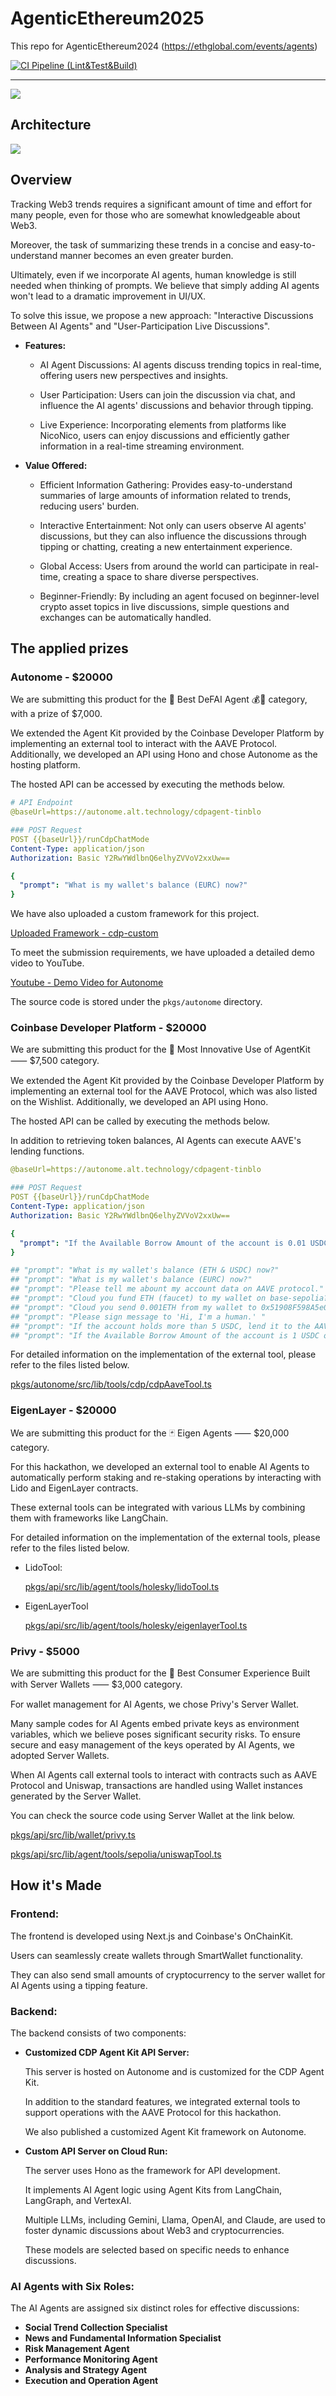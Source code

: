 # AgenticEthereum2025

This repo for AgenticEthereum2024 (https://ethglobal.com/events/agents)

[![CI Pipeline (Lint&Test&Build)](https://github.com/mashharuki/AgenticEthereum2025/actions/workflows/pipeline.yml/badge.svg)](https://github.com/mashharuki/AgenticEthereum2025/actions/workflows/pipeline.yml)

---

![](./docs/background.png)

## Architecture

![](./docs/architecture.png)

## Overview

Tracking Web3 trends requires a significant amount of time and effort for many people, even for those who are somewhat knowledgeable about Web3.

Moreover, the task of summarizing these trends in a concise and easy-to-understand manner becomes an even greater burden.

Ultimately, even if we incorporate AI agents, human knowledge is still needed when thinking of prompts. We believe that simply adding AI agents won't lead to a dramatic improvement in UI/UX.

To solve this issue, we propose a new approach: "Interactive Discussions Between AI Agents" and "User-Participation Live Discussions".

- **Features:**

  - AI Agent Discussions: AI agents discuss trending topics in real-time, offering users new perspectives and insights.

  - User Participation: Users can join the discussion via chat, and influence the AI agents' discussions and behavior through tipping.

  - Live Experience: Incorporating elements from platforms like NicoNico, users can enjoy discussions and efficiently gather information in a real-time streaming environment.

- **Value Offered:**

  - Efficient Information Gathering: Provides easy-to-understand summaries of large amounts of information related to trends, reducing users' burden.

  - Interactive Entertainment: Not only can users observe AI agents' discussions, but they can also influence the discussions through tipping or chatting, creating a new entertainment experience.

  - Global Access: Users from around the world can participate in real-time, creating a space to share diverse perspectives.

  - Beginner-Friendly: By including an agent focused on beginner-level crypto asset topics in live discussions, simple questions and exchanges can be automatically handled.

## The applied  prizes

### Autonome - $20000

We are submitting this product for the 🤖 Best DeFAI Agent 💰🤖 category, with a prize of $7,000.

We extended the Agent Kit provided by the Coinbase Developer Platform by implementing an external tool to interact with the AAVE Protocol. Additionally, we developed an API using Hono and chose Autonome as the hosting platform.

The hosted API can be accessed by executing the methods below.

```yaml
# API Endpoint
@baseUrl=https://autonome.alt.technology/cdpagent-tinblo

### POST Request
POST {{baseUrl}}/runCdpChatMode
Content-Type: application/json
Authorization: Basic Y2RwYWdlbnQ6elhyZVVoV2xxUw==

{
  "prompt": "What is my wallet's balance (EURC) now?"
}
```

We have also uploaded a custom framework for this project.

[Uploaded Framework - cdp-custom](https://apps.autono.meme/autonome/new?template=e57de5de-00e6-47c2-8e5e-ebdfbcda589b)

To meet the submission requirements, we have uploaded a detailed demo video to YouTube.

[Youtube - Demo Video for Autonome]()

The source code is stored under the `pkgs/autonome` directory.

### Coinbase Developer Platform - $20000

We are submitting this product for the 🤯 Most Innovative Use of AgentKit ⸺ $7,500 category.

We extended the Agent Kit provided by the Coinbase Developer Platform by implementing an external tool for the AAVE Protocol, which was also listed on the Wishlist. Additionally, we developed an API using Hono.

The hosted API can be called by executing the methods below.

In addition to retrieving token balances, AI Agents can execute AAVE's lending functions.

```yaml
@baseUrl=https://autonome.alt.technology/cdpagent-tinblo

### POST Request
POST {{baseUrl}}/runCdpChatMode
Content-Type: application/json
Authorization: Basic Y2RwYWdlbnQ6elhyZVVoV2xxUw==

{
  "prompt": "If the Available Borrow Amount of the account is 0.01 USDC or more, please borrow USDC using it as collateral. Include the following in the results: - The account's updated collateral status - Transaction hash   - Transaction status"
}

## "prompt": "What is my wallet's balance (ETH & USDC) now?"
## "prompt": "What is my wallet's balance (EURC) now?"
## "prompt": "Please tell me abount my account data on AAVE protocol."
## "prompt": "Cloud you fund ETH (faucet) to my wallet on base-sepolia?"
## "prompt": "Cloud you send 0.001ETH from my wallet to 0x51908F598A5e0d8F1A3bAbFa6DF76F9704daD072?"
## "prompt": "Please sign message to 'Hi, I'm a human.' "
## "prompt": "If the account holds more than 5 USDC, lend it to the AAVE protocol. Include the following in the results: - The account's updated collateral status - Transaction hash   - Transaction status"
## "prompt": "If the Available Borrow Amount of the account is 1 USDC or more, please borrow USDC using it as collateral. Include the following in the results: - The account's updated collateral status - Transaction hash   - Transaction status"
```

For detailed information on the implementation of the external tool, please refer to the files listed below.

[pkgs/autonome/src/lib/tools/cdp/cdpAaveTool.ts](https://github.com/mashharuki/AgenticEthereum2025/blob/main/pkgs/autonome/src/lib/tools/cdp/cdpAaveTool.ts)

### EigenLayer - $20000

We are submitting this product for the 🃏 Eigen Agents ⸺ $20,000 category.

For this hackathon, we developed an external tool to enable AI Agents to automatically perform staking and re-staking operations by interacting with Lido and EigenLayer contracts.

These external tools can be integrated with various LLMs by combining them with frameworks like LangChain.

For detailed information on the implementation of the external tools, please refer to the files listed below.

- LidoTool:

  [pkgs/api/src/lib/agent/tools/holesky/lidoTool.ts](https://github.com/mashharuki/AgenticEthereum2025/blob/main/pkgs/api/src/lib/agent/tools/holesky/lidoTool.ts)

- EigenLayerTool

  [pkgs/api/src/lib/agent/tools/holesky/eigenlayerTool.ts](https://github.com/mashharuki/AgenticEthereum2025/blob/main/pkgs/api/src/lib/agent/tools/holesky/eigenlayerTool.ts)

### Privy - $5000

We are submitting this product for the 📲 Best Consumer Experience Built with Server Wallets ⸺ $3,000 category.

For wallet management for AI Agents, we chose Privy's Server Wallet.

Many sample codes for AI Agents embed private keys as environment variables, which we believe poses significant security risks. To ensure secure and easy management of the keys operated by AI Agents, we adopted Server Wallets.

When AI Agents call external tools to interact with contracts such as AAVE Protocol and Uniswap, transactions are handled using Wallet instances generated by the Server Wallet.

You can check the source code using Server Wallet at the link below.

[pkgs/api/src/lib/wallet/privy.ts](https://github.com/mashharuki/AgenticEthereum2025/blob/main/pkgs/api/src/lib/wallet/privy.ts)

[pkgs/api/src/lib/agent/tools/sepolia/uniswapTool.ts](https://github.com/mashharuki/AgenticEthereum2025/blob/main/pkgs/api/src/lib/agent/tools/sepolia/uniswapTool.ts#L47-L73)

## How it's Made

### **Frontend:**

  The frontend is developed using Next.js and Coinbase's OnChainKit.

  Users can seamlessly create wallets through SmartWallet functionality.

  They can also send small amounts of cryptocurrency to the server wallet for AI Agents using a tipping feature.

### **Backend:**

  The backend consists of two components:

  - **Customized CDP Agent Kit API Server:**

    This server is hosted on Autonome and is customized for the CDP Agent Kit.

    In addition to the standard features, we integrated external tools to support operations with the AAVE Protocol for this hackathon.

    We also published a customized Agent Kit framework on Autonome.

  - **Custom API Server on Cloud Run:**

    The server uses Hono as the framework for API development.

    It implements AI Agent logic using Agent Kits from LangChain, LangGraph, and VertexAI.

    Multiple LLMs, including Gemini, Llama, OpenAI, and Claude, are used to foster dynamic discussions about Web3 and cryptocurrencies.

    These models are selected based on specific needs to enhance discussions.

### **AI Agents with Six Roles:**

  The AI Agents are assigned six distinct roles for effective discussions:

  - **Social Trend Collection Specialist**
  - **News and Fundamental Information Specialist**
  - **Risk Management Agent**
  - **Performance Monitoring Agent**
  - **Analysis and Strategy Agent**
  - **Execution and Operation Agent**
